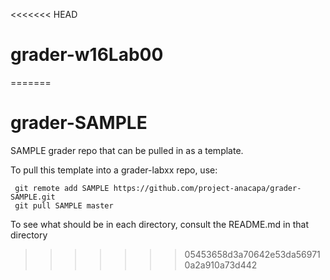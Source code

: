 <<<<<<< HEAD
# grader-w16Lab00
=======
# grader-SAMPLE
SAMPLE grader repo that can be pulled in as a template.

To pull this template into a grader-labxx repo, use:

```
 git remote add SAMPLE https://github.com/project-anacapa/grader-SAMPLE.git
 git pull SAMPLE master
```

To see what should be in each directory, consult the README.md in that directory

>>>>>>> 05453658d3a70642e53da569710a2a910a73d442
